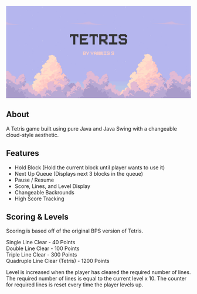 ![banner](https://github.com/Yannis-S/Tetris/blob/master/resources/social-preview.png)

## About
A Tetris game built using pure Java and Java Swing with a changeable cloud-style aesthetic.

## Features
- Hold Block (Hold the current block until player wants to use it)
- Next Up Queue (Displays next 3 blocks in the queue)
- Pause / Resume
- Score, Lines, and Level Display
- Changeable Backrounds
- High Score Tracking

## Scoring & Levels
Scoring is based off of the original BPS version of Tetris.

Single Line Clear - 40 Points  
Double Line Clear - 100 Points  
Triple Line Clear - 300 Points  
Quadruple Line Clear (Tetris) - 1200 Points

Level is increased when the player has cleared the required number of lines.
The required number of lines is equal to the current level x 10. The counter for required lines is
reset every time the player levels up. 
